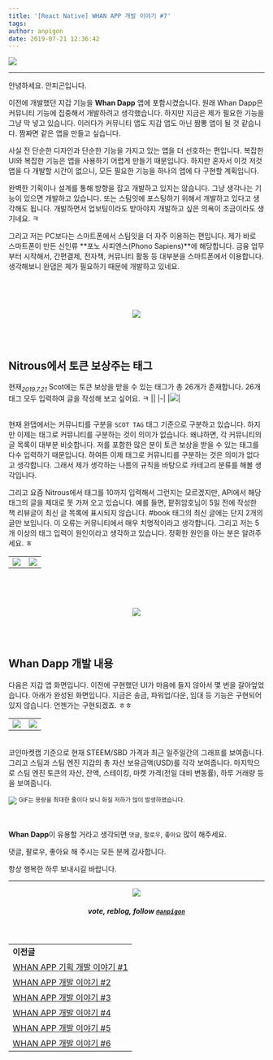 ```yaml
---
title: '[React Native] WHAN APP 개발 이야기 #7'
tags:
author: anpigon
date: 2019-07-21 12:36:42
---
```


![](https://files.steempeak.com/file/steempeak/anpigon/PA0Z9o93-whan_dapp_dev.png)
***

안녕하세요. 안피곤입니다.

이전에 개발했던 지갑 기능을 **Whan Dapp** 앱에 포함시켰습니다. 원래 Whan Dapp은 커뮤니티 기능에 집중해서 개발하려고 생각했습니다. 하지만 지금은 제가 필요한 기능을 그냥 막 넣고 있습니다. 이러다가 커뮤니티 앱도 지갑 앱도 아닌 짬뽕 앱이 될 것 같습니다. 짬짜면 같은 앱을 만들고 싶습니다. 

사실 전 단순한 디자인과 단순한 기능을 가지고 있는 앱을 더 선호하는 편입니다. 복잡한 UI와 복잡한 기능은 앱을 사용하기 어렵게 만들기 때문입니다. 하지만 혼자서 이것 저것 앱을 다 개발할 시간이 없으니, 모든 필요한 기능을 하나의 앱에 다 구현할 계획입니다.

완벽한 기획이나 설계를 통해 방향을 잡고 개발하고 있지는 않습니다. 그냥 생각나는 기능이 있으면 개발하고 있습니다. 또는 스팀잇에 포스팅하기 위해서 개발하고 있다고 생각해도 됩니다. 개발하면서 업보팅이라도 받아야지 개발하고 싶은 의욕이 조금이라도 생기네요. ㅋ

그리고 저는 PC보다는 스마트폰에서 스팀잇을 더 자주 이용하는 편입니다. 제가 바로 스마트폰이 만든 신인류 **포노 사피엔스(Phono Sapiens)**에 해당합니다. 금융 업무부터 시작해서, 간편결제, 전자책, 커뮤니티 활동 등 대부분을 스마트폰에서 이용합니다. 생각해보니 완댑은 제가 필요하기 때문에 개발하고 있네요.

<br>

<br><center>![](https://steemitimages.com/320x0/https://ipfs.busy.org/ipfs/QmUKxtLW5JEnqaaAnwiLc9kFK1BqpcMGoFKTF7JLKcvJqy)</center><br>

<br>

## Nitrous에서 토큰 보상주는 태그

현재<sub>*2019.7.21*</sub> Scot에는 토큰 보상을 받을 수 있는 태그가 총 26개가 존재합니다. 26개 태그 모두 입력하여 글을 작성해 보고 싶어요. ㅋ 
||
|-|
|![](https://steemitimages.com/500x0/https://files.steempeak.com/file/steempeak/anpigon/DNaP87CU-2.png)|

<br>현재 완댑에서는 커뮤니티를 구분을 `SCOT TAG` 태그 기준으로 구분하고 있습니다. 하지만 이제는 태그로 커뮤니티를 구분하는 것이 의미가 없습니다. 왜냐하면, 각 커뮤니티의 글 목록이 대부분 비슷합니다. 저를 포함한 많은 분이 토큰 보상을 받을 수 있는 태그를 다수 입력하기 때문입니다. 하여튼 이제 태그로 커뮤니티를 구분하는 것은 의미가 없다고 생각합니다. 그래서 제가 생각하는 나름의 규칙을 바탕으로 카테고리 분류를 해볼 생각입니다.

그리고 요즘 Nitrous에서 태그를 10까지 입력해서 그런지는 모르겠지만, API에서 해당 태그의 글을 제대로 못 가져 오고 있습니다. 예를 들면, 팥쥐암호님이 5일 전에 작성한 책 리뷰글이 최신 글 목록에 표시되지 않습니다. #book 태그의 최신 글에는 단지 2개의 글만 보입니다. 이 오류는 커뮤니티에서 매우 치명적이라고 생각합니다. 그리고 저는 5개 이상의 태그 입력이 원인이라고 생각하고 있습니다. 정확한 원인을 아는 분은 알려주세요. ㅎ

|||
|-|-|
|![](https://files.steempeak.com/file/steempeak/anpigon/bvVuMF6i-4.png)|![](https://files.steempeak.com/file/steempeak/anpigon/xMRVLpKw-5.png)|

<br>

<br><center>![](https://steemitimages.com/320x0/https://ipfs.busy.org/ipfs/QmUKxtLW5JEnqaaAnwiLc9kFK1BqpcMGoFKTF7JLKcvJqy)</center><br>

<br>

## Whan Dapp 개발 내용

다음은 지갑 앱 화면입니다. 이전에 구현했던 UI가 마음에 들지 않아서 몇 번을 갈아엎었습니다. 아래가 완성된 화면입니다. 지금은 송금, 파워업/다운, 임대 등 기능은 구현되어 있지 않습니다. 언젠가는 구현되겠죠. ㅎㅎ

|||
|-|-|
|![](https://files.steempeak.com/file/steempeak/anpigon/RIvSNzfQ-screenshot-1563670880568.jpg)|![](https://files.steempeak.com/file/steempeak/anpigon/6eZmOajk-screenshot-15636708917172.jpg)|

<br>코인마켓캡 기준으로 현재 STEEM/SBD 가격과 최근 일주일간의 그래프를 보여줍니다. 그리고 스팀과 스팀 엔진 지갑의 총 자산 보유금액(USD)를 각각 보여줍니다. 마지막으로 스팀 엔진 토큰의 자산, 잔액, 스테이킹, 마켓 가격(전일 대비 변동률), 하루 거래량 등을 보여줍니다.

![](https://files.steempeak.com/file/steempeak/anpigon/HT1NXVK7-2019-07-212009-59-32.2019-07-212010_03_57.gif)
<sup>GIF는 용량을 최대한 줄이다 보니 화질 저하가 많이 발생하였습니다.</sup>




<br>

**Whan Dapp**이 유용할 거라고 생각되면 `댓글`, `팔로우`, `좋아요` 많이 해주세요.

댓글, 팔로우, 좋아요 해 주시는 모든 분께 감사합니다.

항상 행복한 하루 보내시길 바랍니다.

***

<center><img src='https://steemitimages.com/400x0/https://cdn.steemitimages.com/DQmQmWhMN6zNrLmKJRKhvSScEgWZmpb8zCeE2Gray1krbv6/BC054B6E-6F73-46D0-88E4-C88EB8167037.jpeg'><h5>vote, reblog, follow <code><a href='https://steemit.com/@anpigon'>@anpigon</a></code></h5></center>

<br>

||
|-|
|**이전글**|
|[WHAN APP 기획 개발 이야기 #1](/sct/@anpigon/snax-whan-app)|
|[WHAN APP 개발 이야기 #2](https://steemit.com/zzan/@anpigon/react-native-whan-app-2)|
|[WHAN APP 개발 이야기 #3](/test/@anpigon/20190709t020445612z)|
|[WHAN APP 개발 이야기 #4](https://steemit.com/zzan/@anpigon/react-native-whan-app-4)|
|[WHAN APP 개발 이야기 #5](https://steemit.com/zzan/@anpigon/react-native-whan-app-5)|
|[WHAN APP 개발 이야기 #6](https://steemit.com/zzan/@anpigon/react-native-whan-app-6)|

<br>





